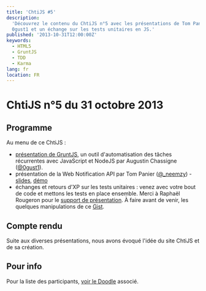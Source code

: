 ```yaml
---
title: 'ChtiJS #5'
description:
  'Découvrez le contenu du ChtiJS n°5 avec les présentations de Tom Panier,
  0gust1 et un échange sur les tests unitaires en JS.'
published: '2013-10-31T12:00:00Z'
keywords:
  - HTML5
  - GruntJS
  - TDD
  - Karma
lang: fr
location: FR
---
```


# ChtiJS n°5 du 31 octobre 2013

## Programme

Au menu de ce ChtiJS :

- [présentation de GruntJS](http://0gust1.github.io/introduction_grunt/#/4), un
  outil d'automatisation des tâches récurrentes avec JavaScript et NodeJS par
  Augustin Chassigne ([@0gust1](https://twitter.com/0gust1)).
- présentation de la Web Notification API par Tom Panier
  ([@\_neemzy](https://twitter.com/_neemzy)) -
  [slides](http://slid.es/neemzy/web-notifications-api),
  [démo](https://github.com/ChtiJS/messenger.io)
- échanges et retours d'XP sur les tests unitaires : venez avec votre bout de
  code et mettons les tests en place ensemble. Merci à Raphaël Rougeron pour le
  [support de présentation](http://fr.slideshare.net/goldoraf/tester-son-js). À
  faire avant de venir, les quelques manipulations de ce
  [Gist](https://gist.github.com/nfroidure/7247493).
  
## Compte rendu

Suite aux diverses présentations, nous avons évoqué l'idée du site ChtiJS et de
sa création.

## Pour info

Pour la liste des participants,
[voir le Doodle](http://doodle.com/rhan5tvkszzex4nc) associé.
